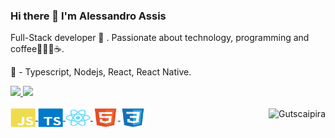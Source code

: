 ### Hi there 👋 I'm Alessandro Assis 

Full-Stack developer 🚀 . Passionate about technology, programming and coffee💜👨‍💻☕.

💜 - Typescript, Nodejs, React, React Native.
 <div>
  <a href="https://github.com/Aledev21">
  <img height="180em" src="https://github-readme-stats.vercel.app/api?username=Aledev21&show_icons=true&theme=dark&include_all_commits=true&count_private=true"/>
  <img height="180em" src="https://github-readme-stats.vercel.app/api/top-langs/?username=Aledev21&layout=compact&langs_count=7&theme=dark"/>
</div>
 
 <div style="display: inline_block"><br>
    <img align="center" alt="Rafa-Js" height="30" width="40" src="https://raw.githubusercontent.com/devicons/devicon/master/icons/javascript/javascript-plain.svg">
  <img align="center" alt="Rafa-Ts" height="30" width="40" src="https://raw.githubusercontent.com/devicons/devicon/master/icons/typescript/typescript-plain.svg">
  <img align="center" alt="Rafa-React" height="30" width="40" src="https://raw.githubusercontent.com/devicons/devicon/master/icons/react/react-original.svg">
  <img align="center" alt="Rafa-HTML" height="30" width="40" src="https://raw.githubusercontent.com/devicons/devicon/master/icons/html5/html5-original.svg">
  <img align="center" alt="Rafa-CSS" height="30" width="40" src="https://raw.githubusercontent.com/devicons/devicon/master/icons/css3/css3-original.svg">
    <img align="right" alt="Gutscaipira" src="https://tenor.com/view/kafama-s%C4%B1k%C4%B1cam-tnd-siegray-guts-berserk-gif-20437576?utm_source=share-button&utm_medium=Social&utm_content=twitter ">

  <div>
